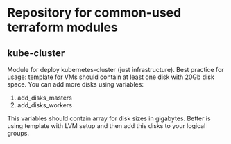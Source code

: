 # Repository for common-used terraform modules
## kube-cluster
Module for deploy kubernetes-cluster (just infrastructure).
Best practice for usage: template for VMs should contain at least one disk with 20Gb disk space.
You can add more disks using variables:
1. add_disks_masters
1. add_disks_workers

This variables should contain array for disk sizes in gigabytes. Better is using template with LVM setup and then add this disks to your logical groups.
